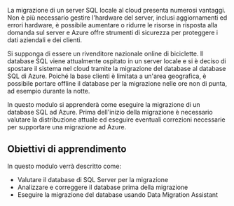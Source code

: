 La migrazione di un server SQL locale al cloud presenta numerosi vantaggi. Non è più necessario gestire l'hardware del server, inclusi aggiornamenti ed errori hardware, è possibile aumentare o ridurre le risorse in risposta alla domanda sul server e Azure offre strumenti di sicurezza per proteggere i dati aziendali e dei clienti.

Si supponga di essere un rivenditore nazionale online di biciclette. Il database SQL viene attualmente ospitato in un server locale e si è deciso di spostare il sistema nel cloud tramite la migrazione del database al database SQL di Azure. Poiché la base clienti è limitata a un'area geografica, è possibile portare offline il database per la migrazione nelle ore non di punta, ad esempio durante la notte.

In questo modulo si apprenderà come eseguire la migrazione di un database SQL ad Azure. Prima dell'inizio della migrazione è necessario valutare la distribuzione attuale ed eseguire eventuali correzioni necessarie per supportare una migrazione ad Azure.

## <a name="learning-objectives"></a>Obiettivi di apprendimento

In questo modulo verrà descritto come:
- Valutare il database di SQL Server per la migrazione
- Analizzare e correggere il database prima della migrazione
- Eseguire la migrazione del database usando Data Migration Assistant
